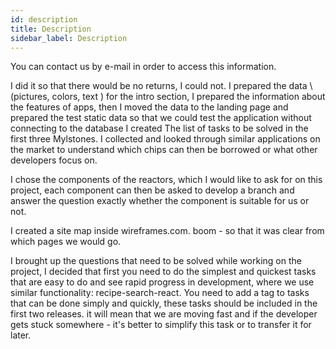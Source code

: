 ```yaml
---
id: description
title: Description
sidebar_label: Description
---
```


You can contact us by e-mail in order to access this information.

I did it so that there would be no returns, I could not. I prepared the data \ (pictures, colors, text \) for the intro section, I prepared the information about the features of apps, then I moved the data to the landing page and prepared the test static data so that we could test the application without connecting to the database I created The list of tasks to be solved in the first three Mylstones. I collected and looked through similar applications on the market to understand which chips can then be borrowed or what other developers focus on.

I chose the components of the reactors, which I would like to ask for on this project, each component can then be asked to develop a branch and answer the question exactly whether the component is suitable for us or not.

I created a site map inside wireframes.com.
boom - so that it was clear from which pages we would go.

I brought up the questions that need to be solved while working on the project, I decided that first you need to do the simplest and quickest tasks that are easy to do and see rapid progress in development, where we use similar functionality: recipe-search-react.
You need to add a tag to tasks that can be done simply and quickly, these tasks should be included in the first two releases. it will mean that we are moving fast and if the developer gets stuck somewhere - it's better to simplify this task or to transfer it for later.
